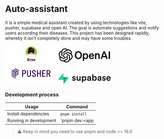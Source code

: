 # Auto-assistant

It is a simple medical assistant created by using technologies like vite, pusher, supabase and open AI.
The goal is automate suggestions and notify users according their diseases. This project has been designed rapidly, whereby it isn't completely done and may have some troubles.  

<img src="./static/bree.png" width="170" />
<img src="./static/openai.png" width="170" />
<img src="./static/pusher.png" width="170" />
<img src="./static/supabase.png" width="170" />




### Development process

| Usage                  | Command        |
| ---------------------- | -------------- |
| Install dependencies   | `pnpm install` |
| Running in development | `pnpm dev:<app | hub | bot>`     |

> ⚠️ Keep in mind you need to use pnpm and node >= 16.0